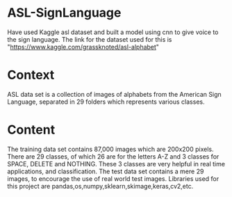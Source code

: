 # ASL-SignLanguage
Have used Kaggle asl dataset and built a model using cnn to give voice to the sign language. The link for the dataset used for this is "https://www.kaggle.com/grassknoted/asl-alphabet"
# Context
ASL data set is a collection of images of alphabets from the American Sign Language, separated in 29 folders which represents various classes.
# Content
The training data set contains 87,000 images which are 200x200 pixels. There are 29 classes, of which 26 are for the letters A-Z and 3 classes for SPACE, DELETE and NOTHING. These 3 classes are very helpful in real time applications, and classification. The test data set contains a mere 29 images, to encourage the use of real world test images. Libraries used for this project are pandas,os,numpy,sklearn,skimage,keras,cv2,etc.

